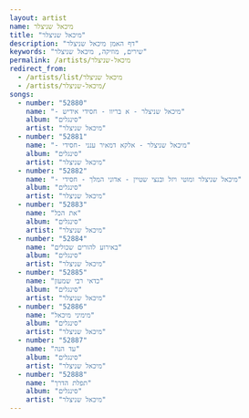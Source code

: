 ```yaml
---
layout: artist
name: מיכאל שניצלר
title: "מיכאל שניצלר"
description: "דף האמן מיכאל שניצלר"
keywords: "שירים, מוזיקה, מיכאל שניצלר"
permalink: /artists/מיכאל-שניצלר
redirect_from:
  - /artists/list/מיכאל שניצלר
  - /artists/מיכאל-שניצלר/
songs:
  - number: "52880"
    name: "- מיכאל שניצלר - א בריוו - חסידי אידיש"
    album: "סינגלים"
    artist: "מיכאל שניצלר"
  - number: "52881"
    name: "- מיכאל שניצלר - אלקא דמאיר ענני -חסידי"
    album: "סינגלים"
    artist: "מיכאל שניצלר"
  - number: "52882"
    name: "- מיכאל שניצלר ומוטי ויזל ובנצי שטיין - אדוני המלך - חסידי"
    album: "סינגלים"
    artist: "מיכאל שניצלר"
  - number: "52883"
    name: "את הכל"
    album: "סינגלים"
    artist: "מיכאל שניצלר"
  - number: "52884"
    name: "באירוע להורים שכולים"
    album: "סינגלים"
    artist: "מיכאל שניצלר"
  - number: "52885"
    name: "כדאי רבי שמעון"
    album: "סינגלים"
    artist: "מיכאל שניצלר"
  - number: "52886"
    name: "מימיני מיכאל"
    album: "סינגלים"
    artist: "מיכאל שניצלר"
  - number: "52887"
    name: "עד הנה"
    album: "סינגלים"
    artist: "מיכאל שניצלר"
  - number: "52888"
    name: "תפלת הדרך"
    album: "סינגלים"
    artist: "מיכאל שניצלר"
---
```

